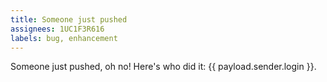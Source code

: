 ```yaml
---
title: Someone just pushed
assignees: 1UC1F3R616
labels: bug, enhancement
---
```

Someone just pushed, oh no! Here's who did it: {{ payload.sender.login }}.
